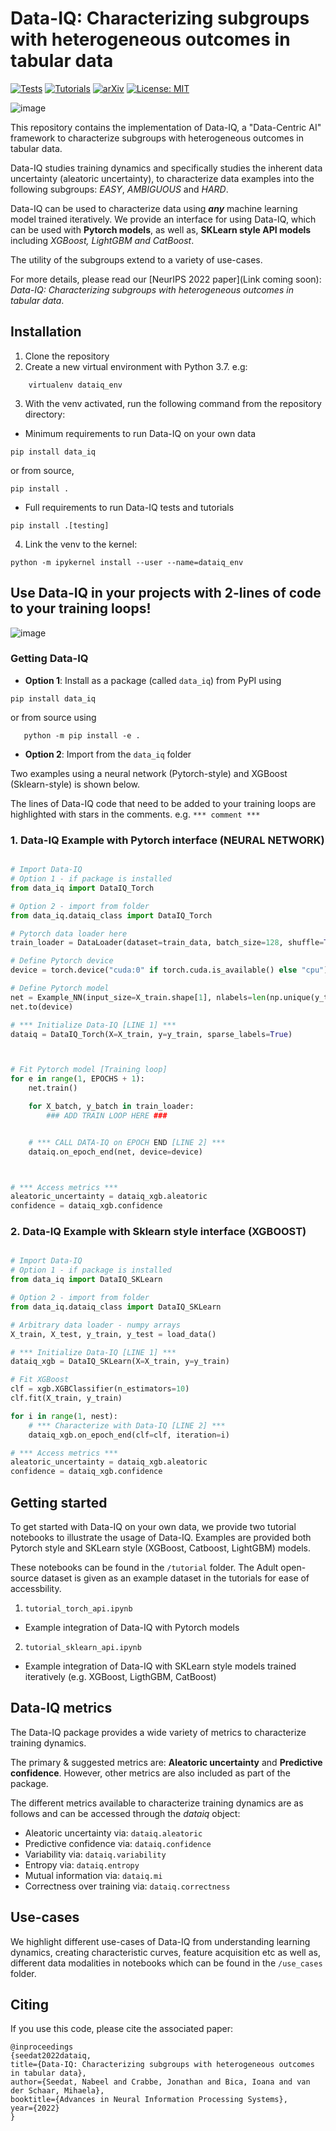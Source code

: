 # Data-IQ: Characterizing subgroups with heterogeneous outcomes in tabular data

[![Tests](https://github.com/vanderschaarlab/Data-IQ/actions/workflows/test.yml/badge.svg)](https://github.com/vanderschaarlab/Data-IQ/actions/workflows/test.yml)
[![Tutorials](https://github.com/vanderschaarlab/Data-IQ/actions/workflows/test_tutorials.yml/badge.svg)](https://github.com/vanderschaarlab/Data-IQ/actions/workflows/test_tutorials.yml)
[![arXiv](https://img.shields.io/badge/arXiv-2210.13043-b31b1b.svg)](https://arxiv.org/abs/2210.13043)
[![License: MIT](https://img.shields.io/badge/License-MIT-blue.svg)](https://github.com/vanderschaarlab/Data-IQ/blob/main/LICENSE)


![image](pipeline.png "Data-IQ pipeline")

This repository contains the implementation of Data-IQ, a "Data-Centric AI" framework to characterize subgroups with heterogeneous outcomes in tabular data.

Data-IQ studies training dynamics and specifically studies the inherent data uncertainty (aleatoric uncertainty), to characterize data examples into the following subgroups: *EASY*, *AMBIGUOUS* and *HARD*.

Data-IQ can be used to characterize data using ***any*** machine learning model trained iteratively. We provide an interface for using Data-IQ, which can be used with **Pytorch models**, as well as, **SKLearn style API models** including *XGBoost, LightGBM and CatBoost*.

The utility of the subgroups extend to a variety of use-cases.

For more details, please read our [NeurIPS 2022 paper](Link coming soon): *Data-IQ: Characterizing subgroups with heterogeneous outcomes in tabular data*.

## Installation
1. Clone the repository
2. Create a new virtual environment with Python 3.7. e.g:
```shell
    virtualenv dataiq_env
```
3. With the venv activated, run the following command from the repository directory:

- Minimum requirements to run Data-IQ on your own data
 ```shell
pip install data_iq
 ```
or from source,
 ```shell
pip install .
 ```

- Full requirements to run Data-IQ tests and tutorials
 ```shell
pip install .[testing]
 ```

4. Link the venv to the kernel:
  ```shell
 python -m ipykernel install --user --name=dataiq_env
 ```

## Use Data-IQ in your projects with 2-lines of code to your training loops!

![image](overview.png "Overview of Data-IQ: From training dynamics to Data-IQ characteterization")

### Getting Data-IQ

* **Option 1**: Install as a package (called ``data_iq``) from PyPI using
 ```shell
pip install data_iq
 ```
 or from source using
 ```shell
    python -m pip install -e .
 ```

* **Option 2**: Import from the ``data_iq`` folder

Two examples using a neural network (Pytorch-style) and XGBoost (Sklearn-style) is shown below.

The lines of Data-IQ code that need to be added to your training loops are highlighted with stars in the comments. e.g. ``*** comment ***``

### 1. Data-IQ Example with Pytorch interface (NEURAL NETWORK)
```python

# Import Data-IQ
# Option 1 - if package is installed
from data_iq import DataIQ_Torch

# Option 2 - import from folder
from data_iq.dataiq_class import DataIQ_Torch

# Pytorch data loader here
train_loader = DataLoader(dataset=train_data, batch_size=128, shuffle=True)

# Define Pytorch device
device = torch.device("cuda:0" if torch.cuda.is_available() else "cpu")

# Define Pytorch model
net = Example_NN(input_size=X_train.shape[1], nlabels=len(np.unique(y_train)))
net.to(device)

# *** Initialize Data-IQ [LINE 1] ***
dataiq = DataIQ_Torch(X=X_train, y=y_train, sparse_labels=True)



# Fit Pytorch model [Training loop]
for e in range(1, EPOCHS + 1):
    net.train()

    for X_batch, y_batch in train_loader:
        ### ADD TRAIN LOOP HERE ###


    # *** CALL DATA-IQ on EPOCH END [LINE 2] ***
    dataiq.on_epoch_end(net, device=device)



# *** Access metrics ***
aleatoric_uncertainty = dataiq_xgb.aleatoric
confidence = dataiq_xgb.confidence


```

### 2. Data-IQ Example with Sklearn style interface (XGBOOST)
```python

# Import Data-IQ
# Option 1 - if package is installed
from data_iq import DataIQ_SKLearn

# Option 2 - import from folder
from data_iq.dataiq_class import DataIQ_SKLearn

# Arbitrary data loader - numpy arrays
X_train, X_test, y_train, y_test = load_data()

# *** Initialize Data-IQ [LINE 1] ***
dataiq_xgb = DataIQ_SKLearn(X=X_train, y=y_train)

# Fit XGBoost
clf = xgb.XGBClassifier(n_estimators=10)
clf.fit(X_train, y_train)

for i in range(1, nest):
    # *** Characterize with Data-IQ [LINE 2] ***
    dataiq_xgb.on_epoch_end(clf=clf, iteration=i)

# *** Access metrics ***
aleatoric_uncertainty = dataiq_xgb.aleatoric
confidence = dataiq_xgb.confidence
```

## Getting started

To get started with Data-IQ on your own data, we provide two tutorial notebooks to illustrate the usage of Data-IQ. Examples are provided both Pytorch style and SKLearn style (XGBoost, Catboost, LightGBM) models.

These notebooks can be found in the ``/tutorial`` folder. The Adult open-source dataset is given as an example dataset in the tutorials for ease of accessbility.

1. ``tutorial_torch_api.ipynb``

 - Example integration of Data-IQ with Pytorch models

2. ``tutorial_sklearn_api.ipynb``

- Example integration of Data-IQ with SKLearn style models trained iteratively (e.g. XGBoost, LigthGBM, CatBoost)


## Data-IQ metrics
The Data-IQ package provides a wide variety of metrics to characterize training dynamics.

The primary & suggested metrics are: **Aleatoric uncertainty** and **Predictive confidence**. However, other metrics are also included as part of the package.

The different metrics available to characterize training dynamics are as follows and can be accessed through the *dataiq* object:

- Aleatoric uncertainty via: `dataiq.aleatoric`
- Predictive confidence via: `dataiq.confidence`
- Variability via: `dataiq.variability`
- Entropy via: `dataiq.entropy`
- Mutual information via: `dataiq.mi`
- Correctness over training via: `dataiq.correctness`


## Use-cases

We highlight different use-cases of Data-IQ from understanding learning dynamics, creating characteristic curves, feature acquisition etc as well as, different data modalities in notebooks which can be found in the ``/use_cases`` folder.


## Citing

If you use this code, please cite the associated paper:

```
@inproceedings
{seedat2022dataiq,
title={Data-IQ: Characterizing subgroups with heterogeneous outcomes in tabular data},
author={Seedat, Nabeel and Crabbe, Jonathan and Bica, Ioana and van der Schaar, Mihaela},
booktitle={Advances in Neural Information Processing Systems},
year={2022}
}
```
